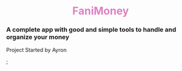 <h1 style="text-align:center; color:#E080C2;">FaniMoney</h1>
<h3>A complete app with good and simple tools to handle and organize your money</h3>
<p>Project Started by Ayron</p>;
